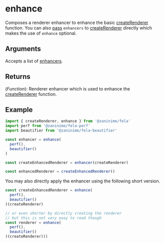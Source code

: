 # enhance

Composes a renderer enhancer to enhance the basic [createRenderer](createRenderer.md) function. You can also [pass](../../advanced/RendererConfiguration.md) `enhancers` to [createRenderer](createRenderer.md) directly which makes the use of `enhance` optional.

## Arguments
Accepts a list of [enhancers](../../advanced/Enhancers.md). 

## Returns
(*Function*): Renderer enhancer which is used to enhance the [createRenderer](createRenderer.md) function.

## Example
```javascript
import { createRenderer, enhance } from '@zaninime/fela'
import perf from '@zaninime/fela-perf'
import beautifier from '@zaninime/fela-beautifier'

const enhancer = enhance(
  perf(),
  beautifier()
)

const createEnhancedRenderer = enhancer(createRenderer)

const enhancedRenderer = createEnhancedRenderer()
```
You may also directly apply the enhancer using the following short version.


```javascript
const createEnhancedRenderer = enhance(
  perf(),
  beautifier()
)(createRenderer)

// or even shorter by directly creating the renderer
// but this is not very easy to read though
const renderer = enhance(
  perf(),
  beautifier()
)(createRenderer)()
```

